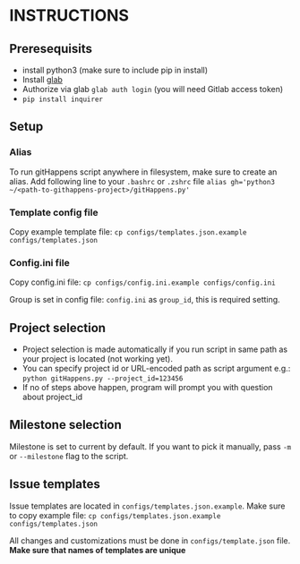 # INSTRUCTIONS

## Preresequisits

- install python3 (make sure to include pip in install)
- Install [glab](https://gitlab.com/gitlab-org/cli)
- Authorize via glab `glab auth login` (you will need Gitlab access token)
- `pip install inquirer`

## Setup

### Alias 

To run gitHappens script anywhere in filesystem, make sure to create an alias.
Add following line to your `.bashrc` or `.zshrc` file
```alias gh='python3 ~/<path-to-githappens-project>/gitHappens.py'```

### Template config file

Copy example template file: `cp configs/templates.json.example configs/templates.json`

### Config.ini file

Copy config.ini file: `cp configs/config.ini.example configs/config.ini`

Group is set in config file: `config.ini` as `group_id`, this is required setting.



## Project selection

- Project selection is made automatically if you run script in same path as your project is located (not working yet).
- You can specify project id or URL-encoded path as script argument e.g.: `python gitHappens.py --project_id=123456`
- If no of steps above happen, program will prompt you with question about project_id

## Milestone selection

Milestone is set to current by default. If you want to pick it manually, pass `-m` or `--milestone` flag to the script.

## Issue templates

Issue templates are located in `configs/templates.json.example`.
Make sure to copy example file: `cp configs/templates.json.example configs/templates.json`

All changes and customizations must be done in `configs/template.json` file.
**Make sure that names of templates are unique**
